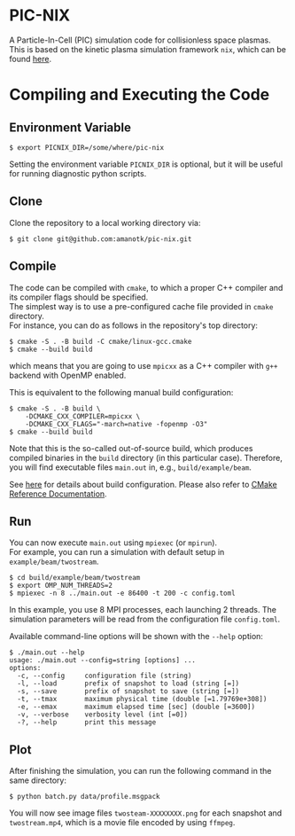 # PIC-NIX
A Particle-In-Cell (PIC) simulation code for collisionless space plasmas.  
This is based on the kinetic plasma simulation framework `nix`, which can be found [here](https://github.com/amanotk/nix).

# Compiling and Executing the Code

## Environment Variable
```
$ export PICNIX_DIR=/some/where/pic-nix
```
Setting the environment variable `PICNIX_DIR` is optional, but it will be useful for running diagnostic python scripts.

## Clone
Clone the repository to a local working directory via:
```
$ git clone git@github.com:amanotk/pic-nix.git
```

## Compile
The code can be compiled with `cmake`, to which a proper C++ compiler and its compiler flags should be specified.  
The simplest way is to use a pre-configured cache file provided in `cmake` directory.  
For instance, you can do as follows in the repository's top directory:
```
$ cmake -S . -B build -C cmake/linux-gcc.cmake
$ cmake --build build
```
which means that you are going to use `mpicxx` as a C++ compiler with `g++` backend with OpenMP enabled.

This is equivalent to the following manual build configuration:
```
$ cmake -S . -B build \
	-DCMAKE_CXX_COMPILER=mpicxx \
	-DCMAKE_CXX_FLAGS="-march=native -fopenmp -O3"
$ cmake --build build
```

Note that this is the so-called out-of-source build, which produces compiled binaries in the `build` directory (in this particular case).
Therefore, you will find executable files `main.out` in, e.g., `build/example/beam`.

See [here](https://github.com/amanotk/pic-nix/wiki/BuildingCode) for details about build configuration.
Please also refer to [CMake Reference Documentation](https://cmake.org/cmake/help/latest/).

## Run
You can now execute `main.out` using `mpiexec` (or `mpirun`).  
For example, you can run a simulation with default setup in `example/beam/twostream`.
```
$ cd build/example/beam/twostream
$ export OMP_NUM_THREADS=2
$ mpiexec -n 8 ../main.out -e 86400 -t 200 -c config.toml
```
In this example, you use 8 MPI processes, each launching 2 threads.
The simulation parameters will be read from the configuration file `config.toml`.

Available command-line options will be shown with the `--help` option:
```
$ ./main.out --help
usage: ./main.out --config=string [options] ...
options:
  -c, --config     configuration file (string)
  -l, --load       prefix of snapshot to load (string [=])
  -s, --save       prefix of snapshot to save (string [=])
  -t, --tmax       maximum physical time (double [=1.79769e+308])
  -e, --emax       maximum elapsed time [sec] (double [=3600])
  -v, --verbose    verbosity level (int [=0])
  -?, --help       print this message
```
  
## Plot
After finishing the simulation, you can run the following command in the same directory:
```
$ python batch.py data/profile.msgpack
```
You will now see image files `twosteam-XXXXXXXX.png` for each snapshot and `twostream.mp4`, which is a movie file encoded by using `ffmpeg`.
